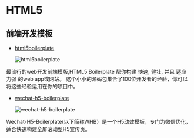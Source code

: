 # HTML5

## 前端开发模板

- [html5boilerplate](https://github.com/h5bp/html5-boilerplate)

  ![html5boilerplate](https://github.com/flowstone/Awesome-Web-Engineer-resource/blob/master/img/201610/sp161001_html5boilerplate.png)     

 最流行的web开发前端模版,HTML5 Boilerplate 帮你构建 快速, 健壮, 并且 适应力强 的web app或网站。 这个小小的源码包集合了100位开发者的经验，你可以将这些经验运用在你的项目中。

- [wechat-h5-boilerplate](https://github.com/panteng/wechat-h5-boilerplate)

  ![wechat-h5-boilerplate](https://github.com/flowstone/Awesome-Web-Engineer-resource/blob/master/img/201610/20161010-wechat-h5-boilerplate.gif)  
  
 Wechat-H5-Boilerplate(以下简称WHB）是一个H5动效模板，专门为微信优化，适合快速构建全屏滚动型H5宣传页。

